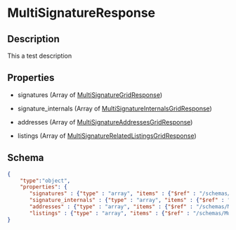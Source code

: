 # MultiSignatureResponse
## Description
This a test description
## Properties
- signatures (Array of [MultiSignatureGridResponse](MultiSignatureGridResponse.md))

   
- signature_internals (Array of [MultiSignatureInternalsGridResponse](MultiSignatureInternalsGridResponse.md))

   
- addresses (Array of [MultiSignatureAddressesGridResponse](MultiSignatureAddressesGridResponse.md))

   
- listings (Array of [MultiSignatureRelatedListingsGridResponse](MultiSignatureRelatedListingsGridResponse.md))

   

## Schema
```json
{
    "type":"object",
    "properties": {
       "signatures" : {"type" : "array", "items" : {"$ref" : "/schemas/MultiSignatureGrid"},
       "signature_internals" : {"type" : "array", "items" : {"$ref" : "/schemas/MultiSignatureInternalsGrid"},
       "addresses" : {"type" : "array", "items" : {"$ref" : "/schemas/MultiSignatureAddressesGrid"},
       "listings" : {"type" : "array", "items" : {"$ref" : "/schemas/MultiSignatureRelatedListingsGrid"}
}
```

